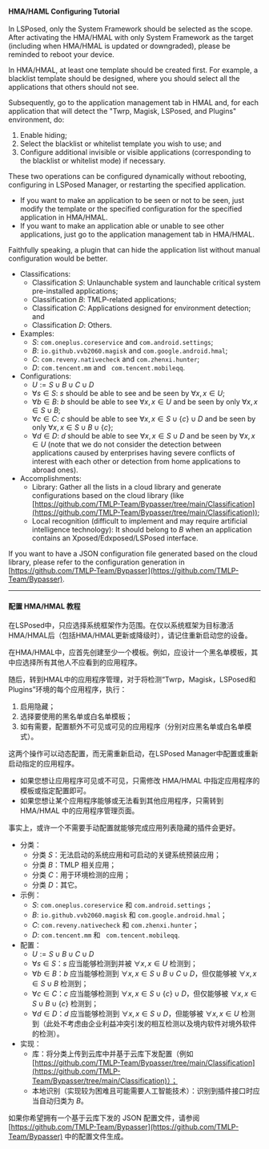 #### HMA/HAML Configuring Tutorial

In LSPosed, only the System Framework should be selected as the scope. After activating the HMA/HMAL with only System Framework as the target (including when HMA/HMAL is updated or downgraded), please be reminded to reboot your device. 

In HMA/HMAL, at least one template should be created first. For example, a blacklist template should be designed, where you should select all the applications that others should not see. 

Subsequently, go to the application management tab in HMAL and, for each application that will detect the "Twrp, Magisk, LSPosed, and Plugins" environment, do: 

1) Enable hiding; 
2) Select the blacklist or whitelist template you wish to use; and
3) Configure additional invisible or visible applications (corresponding to the blacklist or whitelist mode) if necessary. 

These two operations can be configured dynamically without rebooting, configuring in LSPosed Manager, or restarting the specified application. 

- If you want to make an application to be seen or not to be seen, just modify the template or the specified configuration for the specified application in HMA/HMAL. 
- If you want to make an application able or unable to see other applications, just go to the application management tab in HMA/HMAL. 

Faithfully speaking, a plugin that can hide the application list without manual configuration would be better. 

- Classifications: 
  - Classification $S$: Unlaunchable system and launchable critical system pre-installed applications; 
  - Classification $B$: TMLP-related applications; 
  - Classification $C$: Applications designed for environment detection; and
  - Classification $D$: Others. 
- Examples: 
  - $S$: ``com.oneplus.coreservice`` and ``com.android.settings``; 
  - $B$: ``io.github.vvb2060.magisk`` and ``com.google.android.hmal``; 
  - $C$: ``com.reveny.nativecheck`` and ``com.zhenxi.hunter``; 
  - $D$: ``com.tencent.mm`` and `` com.tencent.mobileqq``. 
- Configurations: 
  - $U := S \cup B \cup C \cup D$
  - $\forall s \in S$: $s$ should be able to see and be seen by $\forall x, x \in U$; 
  - $\forall b \in B$: $b$ should be able to see $\forall x, x \in U$ and be seen by only $\forall x, x \in S \cup B$; 
  - $\forall c \in C$: $c$ should be able to see $\forall x, x \in S \cup \lbrace c\rbrace \cup D$ and be seen by only $\forall x, x \in S \cup B \cup \lbrace c\rbrace$; 
  - $\forall d \in D$: $d$ should be able to see $\forall x, x \in S \cup D$ and be seen by $\forall x, x \in U$ (note that we do not consider the detection between applications caused by enterprises having severe conflicts of interest with each other or detection from home applications to abroad ones). 
- Accomplishments: 
  - Library: Gather all the lists in a cloud library and generate configurations based on the cloud library (like [https://github.com/TMLP-Team/Bypasser/tree/main/Classification](https://github.com/TMLP-Team/Bypasser/tree/main/Classification)); 
  - Local recognition (difficult to implement and may require artificial intelligence technology): It should belong to $B$ when an application contains an Xposed/Edxposed/LSPosed interface. 

If you want to have a JSON configuration file generated based on the cloud library, please refer to the configuration generation in [https://github.com/TMLP-Team/Bypasser](https://github.com/TMLP-Team/Bypasser). 

---

#### 配置 HMA/HMAL 教程

在LSPosed中，只应选择系统框架作为范围。在仅以系统框架为目标激活HMA/HMAL后（包括HMA/HMAL更新或降级时），请记住重新启动您的设备。

在HMA/HMAL中，应首先创建至少一个模板。例如，应设计一个黑名单模板，其中应选择所有其他人不应看到的应用程序。

随后，转到HMAL中的应用程序管理，对于将检测“Twrp，Magisk，LSPosed和Plugins”环境的每个应用程序，执行：

1) 启用隐藏；
2) 选择要使用的黑名单或白名单模板；
3) 如有需要，配置额外不可见或可见的应用程序（分别对应黑名单或白名单模式）。

这两个操作可以动态配置，而无需重新启动，在LSPosed Manager中配置或重新启动指定的应用程序。

- 如果您想让应用程序可见或不可见，只需修改 HMA/HMAL 中指定应用程序的模板或指定配置即可。
- 如果您想让某个应用程序能够或无法看到其他应用程序，只需转到 HMA/HMAL 中的应用程序管理页面。

事实上，或许一个不需要手动配置就能够完成应用列表隐藏的插件会更好。

- 分类：
  - 分类 $S$：无法启动的系统应用和可启动的关键系统预装应用；
  - 分类 $B$：TMLP 相关应用；
  - 分类 $C$：用于环境检测的应用；
  - 分类 $D$：其它。
- 示例：
  - $S$: ``com.oneplus.coreservice`` 和 ``com.android.settings``；
  - $B$: ``io.github.vvb2060.magisk`` 和 ``com.google.android.hmal``；
  - $C$: ``com.reveny.nativecheck`` 和 ``com.zhenxi.hunter``；
  - $D$: ``com.tencent.mm`` 和 `` com.tencent.mobileqq``. 
- 配置：
  - $U := S \cup B \cup C \cup D$
  - $\forall s \in S$：$s$ 应当能够检测到并被 $\forall x, x \in U$ 检测到；
  - $\forall b \in B$：$b$ 应当能够检测到 $\forall x, x \in S \cup B \cup C \cup D$，但仅能够被 $\forall x, x \in S \cup B$ 检测到；
  - $\forall c \in C$：$c$ 应当能够检测到 $\forall x, x \in S \cup \lbrace c\rbrace \cup D$，但仅能够被 $\forall x, x \in S \cup B \cup \lbrace c\rbrace$ 检测到；
  - $\forall d \in D$：$d$ 应当能够检测到 $\forall x, x \in S \cup D$，但能够被 $\forall x, x \in U$ 检测到（此处不考虑由企业利益冲突引发的相互检测以及境内软件对境外软件的检测）。
- 实现：
  - 库：将分类上传到云库中并基于云库下发配置（例如 [https://github.com/TMLP-Team/Bypasser/tree/main/Classification](https://github.com/TMLP-Team/Bypasser/tree/main/Classification)）；
  - 本地识别（实现较为困难且可能需要人工智能技术）：识别到插件接口时应当自动归类为 $B$。

如果你希望拥有一个基于云库下发的 JSON 配置文件，请参阅 [https://github.com/TMLP-Team/Bypasser](https://github.com/TMLP-Team/Bypasser) 中的配置文件生成。
